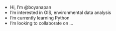 - Hi, I’m @boyanapan
- I’m interested in GIS, environmental data analysis
- I’m currently learning Python
- I’m looking to collaborate on ...


<!---
boyanapan/boyanapan is a ✨ special ✨ repository because its `README.md` (this file) appears on your GitHub profile.
You can click the Preview link to take a look at your changes.
--->
